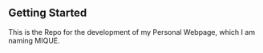 ## Getting Started
This is the Repo for the development of my Personal Webpage, which I am naming MIQUE.